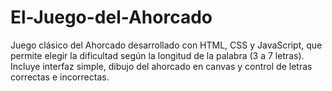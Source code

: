 # El-Juego-del-Ahorcado
Juego clásico del Ahorcado desarrollado con HTML, CSS y JavaScript, que permite elegir la dificultad según la longitud de la palabra (3 a 7 letras). Incluye interfaz simple, dibujo del ahorcado en canvas y control de letras correctas e incorrectas.
